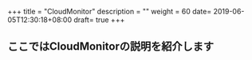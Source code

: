 +++
title = "CloudMonitor"
description = ""
weight = 60
date= 2019-06-05T12:30:18+08:00
draft= true
+++
## ここではCloudMonitorの説明を紹介します